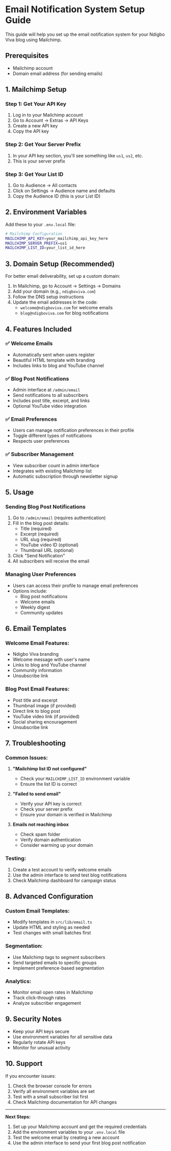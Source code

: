 # Email Notification System Setup Guide

This guide will help you set up the email notification system for your Ndigbo Viva blog using Mailchimp.

## Prerequisites

- Mailchimp account
- Domain email address (for sending emails)

## 1. Mailchimp Setup

### Step 1: Get Your API Key
1. Log in to your Mailchimp account
2. Go to Account → Extras → API Keys
3. Create a new API key
4. Copy the API key

### Step 2: Get Your Server Prefix
1. In your API key section, you'll see something like `us1`, `us2`, etc.
2. This is your server prefix

### Step 3: Get Your List ID
1. Go to Audience → All contacts
2. Click on Settings → Audience name and defaults
3. Copy the Audience ID (this is your List ID)

## 2. Environment Variables

Add these to your `.env.local` file:

```bash
# Mailchimp Configuration
MAILCHIMP_API_KEY=your_mailchimp_api_key_here
MAILCHIMP_SERVER_PREFIX=us1
MAILCHIMP_LIST_ID=your_list_id_here
```

## 3. Domain Setup (Recommended)

For better email deliverability, set up a custom domain:

1. In Mailchimp, go to Account → Settings → Domains
2. Add your domain (e.g., `ndigboviva.com`)
3. Follow the DNS setup instructions
4. Update the email addresses in the code:
   - `welcome@ndigboviva.com` for welcome emails
   - `blog@ndigboviva.com` for blog notifications

## 4. Features Included

### ✅ Welcome Emails
- Automatically sent when users register
- Beautiful HTML template with branding
- Includes links to blog and YouTube channel

### ✅ Blog Post Notifications
- Admin interface at `/admin/email`
- Send notifications to all subscribers
- Includes post title, excerpt, and links
- Optional YouTube video integration

### ✅ Email Preferences
- Users can manage notification preferences in their profile
- Toggle different types of notifications
- Respects user preferences

### ✅ Subscriber Management
- View subscriber count in admin interface
- Integrates with existing Mailchimp list
- Automatic subscription through newsletter signup

## 5. Usage

### Sending Blog Post Notifications
1. Go to `/admin/email` (requires authentication)
2. Fill in the blog post details:
   - Title (required)
   - Excerpt (required)
   - URL slug (required)
   - YouTube video ID (optional)
   - Thumbnail URL (optional)
3. Click "Send Notification"
4. All subscribers will receive the email

### Managing User Preferences
- Users can access their profile to manage email preferences
- Options include:
  - Blog post notifications
  - Welcome emails
  - Weekly digest
  - Community updates

## 6. Email Templates

### Welcome Email Features:
- Ndigbo Viva branding
- Welcome message with user's name
- Links to blog and YouTube channel
- Community information
- Unsubscribe link

### Blog Post Email Features:
- Post title and excerpt
- Thumbnail image (if provided)
- Direct link to blog post
- YouTube video link (if provided)
- Social sharing encouragement
- Unsubscribe link

## 7. Troubleshooting

### Common Issues:

1. **"Mailchimp list ID not configured"**
   - Check your `MAILCHIMP_LIST_ID` environment variable
   - Ensure the list ID is correct

2. **"Failed to send email"**
   - Verify your API key is correct
   - Check your server prefix
   - Ensure your domain is verified in Mailchimp

3. **Emails not reaching inbox**
   - Check spam folder
   - Verify domain authentication
   - Consider warming up your domain

### Testing:
1. Create a test account to verify welcome emails
2. Use the admin interface to send test blog notifications
3. Check Mailchimp dashboard for campaign status

## 8. Advanced Configuration

### Custom Email Templates:
- Modify templates in `src/lib/email.ts`
- Update HTML and styling as needed
- Test changes with small batches first

### Segmentation:
- Use Mailchimp tags to segment subscribers
- Send targeted emails to specific groups
- Implement preference-based segmentation

### Analytics:
- Monitor email open rates in Mailchimp
- Track click-through rates
- Analyze subscriber engagement

## 9. Security Notes

- Keep your API keys secure
- Use environment variables for all sensitive data
- Regularly rotate API keys
- Monitor for unusual activity

## 10. Support

If you encounter issues:
1. Check the browser console for errors
2. Verify all environment variables are set
3. Test with a small subscriber list first
4. Check Mailchimp documentation for API changes

---

**Next Steps:**
1. Set up your Mailchimp account and get the required credentials
2. Add the environment variables to your `.env.local` file
3. Test the welcome email by creating a new account
4. Use the admin interface to send your first blog post notification
